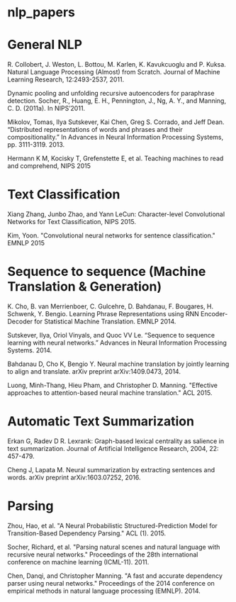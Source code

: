# nlp_papers


# General NLP
R. Collobert, J. Weston, L. Bottou, M. Karlen, K. Kavukcuoglu and P. Kuksa. Natural Language Processing (Almost) from Scratch. Journal of Machine Learning Research, 12:2493-2537, 2011.

Dynamic pooling and unfolding recursive autoencoders for paraphrase detection. Socher, R., Huang, E. H., Pennington, J., Ng, A. Y., and Manning, C. D. (2011a).  In NIPS’2011.

Mikolov, Tomas, Ilya Sutskever, Kai Chen, Greg S. Corrado, and Jeff Dean. “Distributed representations of words and phrases and their compositionality.” In Advances in Neural Information Processing Systems, pp. 3111-3119. 2013.

Hermann K M, Kocisky T, Grefenstette E, et al. Teaching machines to read and comprehend, NIPS 2015

# Text Classification
Xiang Zhang, Junbo Zhao, and Yann LeCun: Character-level Convolutional Networks for Text Classification, NIPS 2015.

Kim, Yoon. "Convolutional neural networks for sentence classification." EMNLP 2015

# Sequence to sequence (Machine Translation & Generation)
K. Cho, B. van Merrienboer, C. Gulcehre, D. Bahdanau, F. Bougares, H. Schwenk, Y. Bengio. Learning Phrase Representations using RNN Encoder-Decoder for Statistical Machine Translation. EMNLP 2014.

Sutskever, Ilya, Oriol Vinyals, and Quoc VV Le. “Sequence to sequence learning with neural networks.” Advances in Neural Information Processing Systems. 2014.

Bahdanau D, Cho K, Bengio Y. Neural machine translation by jointly learning to align and translate. arXiv preprint arXiv:1409.0473, 2014.

Luong, Minh-Thang, Hieu Pham, and Christopher D. Manning. "Effective approaches to attention-based neural machine translation." ACL 2015.

# Automatic Text Summarization
Erkan G, Radev D R. Lexrank: Graph-based lexical centrality as salience in text summarization. Journal of Artificial Intelligence Research, 2004, 22: 457-479.

Cheng J, Lapata M. Neural summarization by extracting sentences and words. arXiv preprint arXiv:1603.07252, 2016.
	
# Parsing
Zhou, Hao, et al. "A Neural Probabilistic Structured-Prediction Model for Transition-Based Dependency Parsing." ACL (1). 2015.

Socher, Richard, et al. "Parsing natural scenes and natural language with recursive neural networks." Proceedings of the 28th international conference on machine learning (ICML-11). 2011.

Chen, Danqi, and Christopher Manning. "A fast and accurate dependency parser using neural networks." Proceedings of the 2014 conference on empirical methods in natural language processing (EMNLP). 2014.

